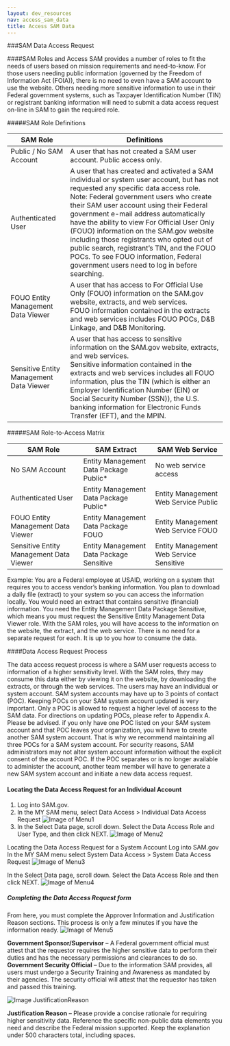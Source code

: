 ```yaml
---
layout: dev_resources
nav: access_sam_data
title: Access SAM Data
---
```

###SAM Data Access Request

####SAM Roles and Access
SAM provides a number of roles to fit the needs of users based on mission requirements and need-to-know.  For those users needing public information (governed by the Freedom of Information Act (FOIA)), there is no need to even have a SAM account to use the website.  Others needing more sensitive information to use in their Federal government systems, such as Taxpayer Identification Number (TIN) or registrant banking information will need to submit a data access request on-line in SAM to gain the required role.

#####SAM Role Definitions

| SAM Role | Definitions |
|---|---|
| Public / No SAM Account | A user that has not created a SAM user account.  Public access only.|
| Authenticated User | A user that has created and activated a SAM individual or system user account, but has not requested any specific data access role. <br> Note: Federal government users who create their SAM user account using their Federal government e-mail address automatically have the ability to view For Official User Only (FOUO) information on the SAM.gov website including those registrants who opted out of public search, registrant’s TIN, and the FOUO POCs. To see FOUO information, Federal government users need to log in before searching. |
| FOUO Entity Management Data Viewer | A user that has access to For Official Use Only (FOUO) information on the SAM.gov website, extracts, and web services. <br> FOUO information contained in the extracts and web services includes FOUO POCs, D&B Linkage, and D&B Monitoring.|
| Sensitive Entity Management Data Viewer | A user that has access to sensitive information on the SAM.gov website, extracts, and web services. <br>Sensitive information contained in the extracts and web services includes all FOUO information, plus the TIN (which is either an Employer Identification Number (EIN) or Social Security Number (SSN)), the U.S. banking information for Electronic Funds Transfer (EFT), and the MPIN.|

#####SAM Role-to-Access Matrix

| SAM Role | SAM Extract | SAM Web Service |
|---|---|---|
| No SAM Account | Entity Management Data Package Public* | No web service access |
| Authenticated User | Entity Management Data Package Public* | Entity Management Web Service Public |
| FOUO Entity Management Data Viewer | Entity Management Data Package FOUO | Entity Management Web Service FOUO | 
| Sensitive Entity Management Data Viewer | Entity Management Data Package Sensitive | Entity Management Web Service Sensitive |

Example: You are a Federal employee at USAID, working on a system that requires you to access vendor’s banking information.   You plan to download a daily file (extract) to your system so you can access the information locally.  You would need an extract that contains sensitive (financial) information.  You need the Entity Management Data Package Sensitive, which means you must request the Sensitive Entity Management Data Viewer role.
With the SAM roles, you will have access to the information on the website, the extract, and the web service.  There is no need for a separate request for each.  It is up to you how to consume the data.

####Data Access Request Process

The data access request process is where a SAM user requests access to information of a higher sensitivity level.  With the SAM roles, they may consume this data either by viewing it on the website, by downloading the extracts, or through the web services.  The users may have an individual or system account.
SAM system accounts may have up to 3 points of contact (POC).  Keeping POCs on your SAM system account updated is very important.  Only a POC is allowed to request a higher level of access to the SAM data.  For directions on updating POCs, please refer to Appendix A.
Please be advised. if you only have one POC listed on your SAM system account and that POC leaves your organization,  you will have to create another SAM system account. That is why we recommend maintaining all three POCs for a SAM system account.
For security reasons, SAM administrators may not alter system account information without the explicit consent of the account POC. If the POC separates or is no longer available to administer the account, another team member will have to generate a new SAM system account and initiate a new data access request.

#### Locating the Data Access Request for an Individual Account

1. Log into SAM.gov.
2. In the MY SAM menu, select Data Access > Individual Data Access Request
![Image of Menu1](../../images/DAR-Menu1.png)
3. In the Select Data page, scroll down.  Select the Data Access Role and User Type, and then click NEXT.
![Image of Menu2](../../images/DAR-Menu2.png)

Locating the Data Access Request for a System Account
Log into SAM.gov
In the MY SAM menu select System Data Access > System Data Access Request
![Image of Menu3](../../images/DAR-Menu3.png)

In the Select Data page, scroll down.  Select the Data Access Role and then click NEXT.
![Image of Menu4](../../images/DAR-Menu4.png)

##### Completing the Data Access Request form
From here, you must complete the Approver Information and Justification Reason sections.  This process is only a few minutes if you have the information ready.
![Image of Menu5](../../images/DAR-Menu5.png)

**Government Sponsor/Supervisor** – A Federal government official must attest that the requestor requires the higher sensitive data to perform their duties and has the necessary permissions and clearances to do so.
**Government Security Official** – Due to the information SAM provides, all users must undergo a Security Training and Awareness as mandated by their agencies.  The security official will attest that the requestor has taken and passed this training.

![Image JustificationReason](../../images/DAR-Menu6.png)

**Justification Reason** – Please provide a concise rationale for requiring higher sensitivity data. Reference the specific non-public data elements you need and describe the Federal mission supported. Keep the explanation under 500 characters total, including spaces.
















